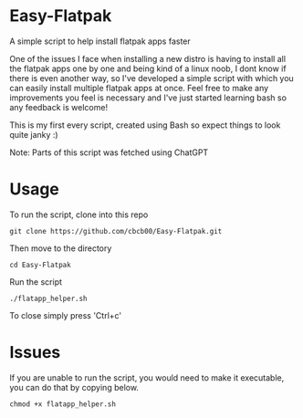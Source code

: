 # Easy-Flatpak
A simple script to help install flatpak apps faster

One of the issues I face when installing a new distro is having to install all the flatpak apps one by one and being kind of a linux noob, I dont know if there is even another way, so I've developed a simple script with which you can easily install multiple flatpak apps at once. Feel free to make any improvements you feel is necessary and I've just started learning bash so any feedback is welcome!

This is my first every script, created using Bash so expect things to look quite janky :)

Note: Parts of this script was fetched using ChatGPT

# Usage

To run the script, clone into this repo
```
git clone https://github.com/cbcb00/Easy-Flatpak.git
```
Then move to the directory
```
cd Easy-Flatpak
```
Run the script
```
./flatapp_helper.sh
```
To close simply press 'Ctrl+c'

# Issues
If you are unable to run the script, you would need to make it executable, you can do that by copying below.
```
chmod +x flatapp_helper.sh
```
